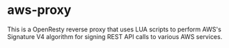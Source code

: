 # aws-proxy

This is a OpenResty reverse proxy that uses LUA scripts to perform AWS's Signature V4 algorithm
for signing REST API calls to various AWS services.